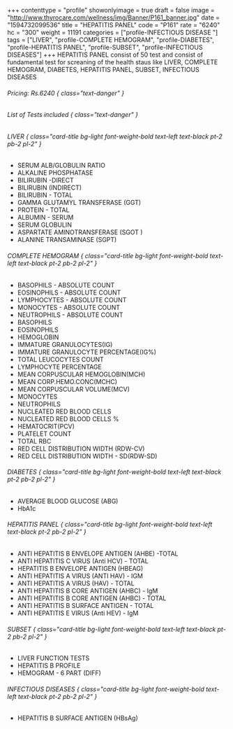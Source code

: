 +++
contenttype = "profile"
showonlyimage = true
draft = false
image = "http://www.thyrocare.com/wellness/img/Banner/P161_banner.jpg"
date = "1594732099536"
title = "HEPATITIS PANEL"
code = "P161"
rate = "6240"
hc = "300"
weight = 11191
categories = ["profile-INFECTIOUS DISEASE "]
tags = ["LIVER", "profile-COMPLETE HEMOGRAM", "profile-DIABETES", "profile-HEPATITIS PANEL", "profile-SUBSET", "profile-INFECTIOUS DISEASES"]
+++
HEPATITIS PANEL consist of 50 test and consist of fundamental test for screaning of the health staus like LIVER, COMPLETE HEMOGRAM, DIABETES, HEPATITIS PANEL, SUBSET, INFECTIOUS DISEASES
<!--more-->
###### Pricing: Rs.6240 { class="text-danger" }

###### List of Tests included { class="text-danger" }

###### LIVER { class="card-title bg-light font-weight-bold text-left text-black pt-2 pb-2 pl-2" } 
* SERUM ALB/GLOBULIN RATIO
* ALKALINE PHOSPHATASE
* BILIRUBIN -DIRECT
* BILIRUBIN (INDIRECT)
* BILIRUBIN - TOTAL
* GAMMA GLUTAMYL TRANSFERASE (GGT)
* PROTEIN - TOTAL
* ALBUMIN - SERUM
* SERUM GLOBULIN
* ASPARTATE AMINOTRANSFERASE (SGOT )
* ALANINE TRANSAMINASE (SGPT)
###### COMPLETE HEMOGRAM { class="card-title bg-light font-weight-bold text-left text-black pt-2 pb-2 pl-2" } 
* BASOPHILS - ABSOLUTE COUNT
* EOSINOPHILS - ABSOLUTE COUNT
* LYMPHOCYTES - ABSOLUTE COUNT
* MONOCYTES - ABSOLUTE COUNT
* NEUTROPHILS - ABSOLUTE COUNT
* BASOPHILS
* EOSINOPHILS
* HEMOGLOBIN
* IMMATURE GRANULOCYTES(IG)
* IMMATURE GRANULOCYTE PERCENTAGE(IG%)
* TOTAL LEUCOCYTES COUNT
* LYMPHOCYTE PERCENTAGE
* MEAN CORPUSCULAR HEMOGLOBIN(MCH)
* MEAN CORP.HEMO.CONC(MCHC)
* MEAN CORPUSCULAR VOLUME(MCV)
* MONOCYTES
* NEUTROPHILS
* NUCLEATED RED BLOOD CELLS
* NUCLEATED RED BLOOD CELLS %
* HEMATOCRIT(PCV)
* PLATELET COUNT
* TOTAL RBC
* RED CELL DISTRIBUTION WIDTH (RDW-CV)
* RED CELL DISTRIBUTION WIDTH - SD(RDW-SD)
###### DIABETES { class="card-title bg-light font-weight-bold text-left text-black pt-2 pb-2 pl-2" } 
* AVERAGE BLOOD GLUCOSE (ABG)
* HbA1c
###### HEPATITIS PANEL { class="card-title bg-light font-weight-bold text-left text-black pt-2 pb-2 pl-2" } 
* ANTI HEPATITIS B ENVELOPE ANTIGEN (AHBE) -TOTAL
* ANTI HEPATITIS C VIRUS (Anti HCV) - TOTAL
* HEPATITIS B ENVELOPE ANTIGEN (HBEAG)
* ANTI HEPATITIS A VIRUS (ANTI HAV) - IGM
* ANTI HEPATITIS A VIRUS (HAV) - TOTAL
* ANTI HEPATITIS B CORE ANTIGEN (AHBC) - IgM
* ANTI HEPATITIS B CORE ANTIGEN (AHBC) - TOTAL
* ANTI HEPATITIS B SURFACE ANTIGEN - TOTAL
* ANTI HEPATITIS E VIRUS (Anti HEV) - IgM
###### SUBSET { class="card-title bg-light font-weight-bold text-left text-black pt-2 pb-2 pl-2" } 
* LIVER FUNCTION TESTS
* HEPATITIS B PROFILE
* HEMOGRAM - 6 PART (DIFF)
###### INFECTIOUS DISEASES { class="card-title bg-light font-weight-bold text-left text-black pt-2 pb-2 pl-2" } 
* HEPATITIS B SURFACE ANTIGEN (HBsAg)
